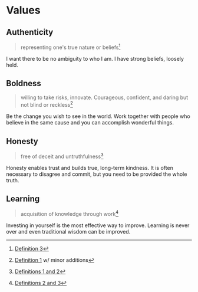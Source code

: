 # Values

## Authenticity
> representing one's true nature or beliefs[^1]
[^1]: [Definition 3](https://www.dictionary.com/browse/authentic)

I want there to be no ambiguity to who I am. I have strong beliefs, loosely held.

## Boldness
> willing to take risks, innovate. Courageous, confident, and daring but not blind or reckless[^2]
[^2]: [Definition 1](https://www.lexico.com/en/definition/boldness) w/ minor additions

Be the change you wish to see in the world. Work together with people who believe in the same cause and you can accomplish wonderful things.

## Honesty
> free of deceit and untruthfulness[^3]
[^3]: [Definitions 1 and 2](https://www.dictionary.com/browse/honesty)

Honesty enables trust and builds true, long-term kindness. It is often necessary to disagree and commit, but you need to be provided the whole truth.

## Learning
> acquisition of knowledge through work[^4]
[^4]: [Definitions 2 and 3](https://www.merriam-webster.com/dictionary/learning)

Investing in yourself is the most effective way to improve. Learning is never over and even traditional wisdom can be improved.
